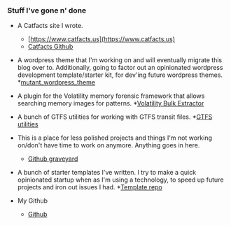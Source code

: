 ### Stuff I've gone n' done

* A Catfacts site I wrote.
  * [https://www.catfacts.us](https://www.catfacts.us)
  * [Catfacts Github](https://github.com/nick-catfacts)

* A wordpress theme that I'm working on and will eventually migrate this blog over to. Additionally, going to factor out an opinionated wordpress development template/starter kit, for dev'ing future wordpress themes.
  *[mutant_wordpress_theme](https://github.com/nkiermaier/mutant_wordpress_theme)

* A plugin for the Volatility memory forensic framework that allows searching memory images for patterns.
  *[Volatility Bulk Extractor](https://github.com/nick-graveyard/volatility_plugin_bulk_extractor)

* A bunch of GTFS utilities for working with GTFS transit files.
  *[GTFS utilities](https://github.com/nick-util/GIS_utilities)

* This is a place for less polished projects and things I'm not working on/don't have time to work on anymore. Anything goes in here.
    * [Github graveyard](https://github.com/nick-graveyard)

* A bunch of starter templates I've written.  I try to make a quick opinionated startup when as I'm using a technology, to speed up future projects and iron out issues I had.
  *[Template repo](https://github.com/nick-templates)

* My Github
  * [Github](https://github.com/nkiermaier)
